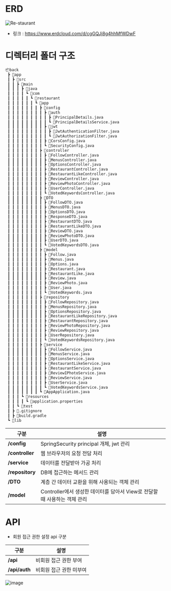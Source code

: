 # ERD
![Re-staurant](https://user-images.githubusercontent.com/99165573/192754649-5f2a4463-6345-4c57-99ff-1c3f7632c997.png)
- 링크 : https://www.erdcloud.com/d/cgGQJj8g4hhMfWDwF


# 디렉터리 폴더 구조
```bash
📦back
 ┣ 📂app
 ┃ ┣ 📂src
 ┃ ┃ ┣ 📂main
 ┃ ┃ ┃ ┣ 📂java
 ┃ ┃ ┃ ┃ ┗ 📂com
 ┃ ┃ ┃ ┃ ┃ ┗ 📂restaurant
 ┃ ┃ ┃ ┃ ┃ ┃ ┗ 📂app
 ┃ ┃ ┃ ┃ ┃ ┃ ┃ ┣ 📂config
 ┃ ┃ ┃ ┃ ┃ ┃ ┃ ┃ ┣ 📂auth
 ┃ ┃ ┃ ┃ ┃ ┃ ┃ ┃ ┃ ┣ 📜PrincipalDetails.java
 ┃ ┃ ┃ ┃ ┃ ┃ ┃ ┃ ┃ ┗ 📜PrincipalDetailsService.java
 ┃ ┃ ┃ ┃ ┃ ┃ ┃ ┃ ┣ 📂jwt
 ┃ ┃ ┃ ┃ ┃ ┃ ┃ ┃ ┃ ┣ 📜JwtAuthenticationFilter.java
 ┃ ┃ ┃ ┃ ┃ ┃ ┃ ┃ ┃ ┗ 📜JwtAuthorizationFilter.java
 ┃ ┃ ┃ ┃ ┃ ┃ ┃ ┃ ┣ 📜CorsConfig.java
 ┃ ┃ ┃ ┃ ┃ ┃ ┃ ┃ ┗ 📜SecurityConfig.java
 ┃ ┃ ┃ ┃ ┃ ┃ ┃ ┣ 📂controller
 ┃ ┃ ┃ ┃ ┃ ┃ ┃ ┃ ┣ 📜FollowController.java
 ┃ ┃ ┃ ┃ ┃ ┃ ┃ ┃ ┣ 📜MenusController.java
 ┃ ┃ ┃ ┃ ┃ ┃ ┃ ┃ ┣ 📜OptionsController.java
 ┃ ┃ ┃ ┃ ┃ ┃ ┃ ┃ ┣ 📜RestaurantController.java
 ┃ ┃ ┃ ┃ ┃ ┃ ┃ ┃ ┣ 📜RestaurantLikeController.java
 ┃ ┃ ┃ ┃ ┃ ┃ ┃ ┃ ┣ 📜ReviewController.java
 ┃ ┃ ┃ ┃ ┃ ┃ ┃ ┃ ┣ 📜ReviewPhotoController.java
 ┃ ┃ ┃ ┃ ┃ ┃ ┃ ┃ ┣ 📜UserController.java
 ┃ ┃ ┃ ┃ ┃ ┃ ┃ ┃ ┗ 📜VotedKeywordsController.java
 ┃ ┃ ┃ ┃ ┃ ┃ ┃ ┣ 📂DTO
 ┃ ┃ ┃ ┃ ┃ ┃ ┃ ┃ ┣ 📜FollowDTO.java
 ┃ ┃ ┃ ┃ ┃ ┃ ┃ ┃ ┣ 📜MenusDTO.java
 ┃ ┃ ┃ ┃ ┃ ┃ ┃ ┃ ┣ 📜OptionsDTO.java
 ┃ ┃ ┃ ┃ ┃ ┃ ┃ ┃ ┣ 📜ResponseDTO.java
 ┃ ┃ ┃ ┃ ┃ ┃ ┃ ┃ ┣ 📜RestaurantDTO.java
 ┃ ┃ ┃ ┃ ┃ ┃ ┃ ┃ ┣ 📜RestaurantLikeDTO.java
 ┃ ┃ ┃ ┃ ┃ ┃ ┃ ┃ ┣ 📜ReviewDTO.java
 ┃ ┃ ┃ ┃ ┃ ┃ ┃ ┃ ┣ 📜ReviewPhotoDTO.java
 ┃ ┃ ┃ ┃ ┃ ┃ ┃ ┃ ┣ 📜UserDTO.java
 ┃ ┃ ┃ ┃ ┃ ┃ ┃ ┃ ┗ 📜VotedKeywordsDTO.java
 ┃ ┃ ┃ ┃ ┃ ┃ ┃ ┣ 📂model
 ┃ ┃ ┃ ┃ ┃ ┃ ┃ ┃ ┣ 📜Follow.java
 ┃ ┃ ┃ ┃ ┃ ┃ ┃ ┃ ┣ 📜Menus.java
 ┃ ┃ ┃ ┃ ┃ ┃ ┃ ┃ ┣ 📜Options.java
 ┃ ┃ ┃ ┃ ┃ ┃ ┃ ┃ ┣ 📜Restaurant.java
 ┃ ┃ ┃ ┃ ┃ ┃ ┃ ┃ ┣ 📜RestaurantLike.java
 ┃ ┃ ┃ ┃ ┃ ┃ ┃ ┃ ┣ 📜Review.java
 ┃ ┃ ┃ ┃ ┃ ┃ ┃ ┃ ┣ 📜ReviewPhoto.java
 ┃ ┃ ┃ ┃ ┃ ┃ ┃ ┃ ┣ 📜User.java
 ┃ ┃ ┃ ┃ ┃ ┃ ┃ ┃ ┗ 📜VotedKeywords.java
 ┃ ┃ ┃ ┃ ┃ ┃ ┃ ┣ 📂repository
 ┃ ┃ ┃ ┃ ┃ ┃ ┃ ┃ ┣ 📜FollowRepository.java
 ┃ ┃ ┃ ┃ ┃ ┃ ┃ ┃ ┣ 📜MenusRepository.java
 ┃ ┃ ┃ ┃ ┃ ┃ ┃ ┃ ┣ 📜OptionsRepository.java
 ┃ ┃ ┃ ┃ ┃ ┃ ┃ ┃ ┣ 📜RestaurantLikeRepository.java
 ┃ ┃ ┃ ┃ ┃ ┃ ┃ ┃ ┣ 📜RestaurantRepository.java
 ┃ ┃ ┃ ┃ ┃ ┃ ┃ ┃ ┣ 📜ReviewPhotoRepository.java
 ┃ ┃ ┃ ┃ ┃ ┃ ┃ ┃ ┣ 📜ReviewRepository.java
 ┃ ┃ ┃ ┃ ┃ ┃ ┃ ┃ ┣ 📜UserRepository.java
 ┃ ┃ ┃ ┃ ┃ ┃ ┃ ┃ ┗ 📜VotedKeywordsRepository.java
 ┃ ┃ ┃ ┃ ┃ ┃ ┃ ┣ 📂service
 ┃ ┃ ┃ ┃ ┃ ┃ ┃ ┃ ┣ 📜FollowService.java
 ┃ ┃ ┃ ┃ ┃ ┃ ┃ ┃ ┣ 📜MenusService.java
 ┃ ┃ ┃ ┃ ┃ ┃ ┃ ┃ ┣ 📜OptionsService.java
 ┃ ┃ ┃ ┃ ┃ ┃ ┃ ┃ ┣ 📜RestaurantLikeService.java
 ┃ ┃ ┃ ┃ ┃ ┃ ┃ ┃ ┣ 📜RestaurantService.java
 ┃ ┃ ┃ ┃ ┃ ┃ ┃ ┃ ┣ 📜ReviewIPhotoService.java
 ┃ ┃ ┃ ┃ ┃ ┃ ┃ ┃ ┣ 📜ReviewService.java
 ┃ ┃ ┃ ┃ ┃ ┃ ┃ ┃ ┣ 📜UserService.java
 ┃ ┃ ┃ ┃ ┃ ┃ ┃ ┃ ┗ 📜VotedKeywordsService.java
 ┃ ┃ ┃ ┃ ┃ ┃ ┃ ┗ 📜AppApplication.java
 ┃ ┃ ┃ ┗ 📂resources
 ┃ ┃ ┃ ┃ ┗ 📜application.properties
 ┃ ┃ ┗ 📂test
 ┃ ┣ 📜.gitignore
 ┃ ┣ 📜build.gradle
 ┗ 📂lib
```

| 구분 | 설명                       |
| ----------------------------------- | -------------------------- |
| **/config** | SpringSecurity principal 개체, jwt 관리|
| **/controller** | 웹 브라우저의 요청 전담 처리 |
| **/service**  | 데이터를 전달받아 가공 처리  |
| **/repository**  | DB에 접근하는 메서드 관리 |
| **/DTO**  | 계층 간 데이터 교환을 위해 사용되는 객체 관리 |
| **/model**  | Controller에서 생성한 데이터를 담아서 View로 전달할 때 사용하는 객체 관리 |

# API

- 회원 접근 권한 설정 api 구분

| 구분 | 설명                       |
| ----------------------------------- | -------------------------- |
| **/api** | 비회원 접근 권한 부여|
| **/api/auth** |비회원 접근 권한 미부여|


![image](https://user-images.githubusercontent.com/99165573/192733254-8a470f33-e722-47bb-b317-1b9e89d93567.png)


